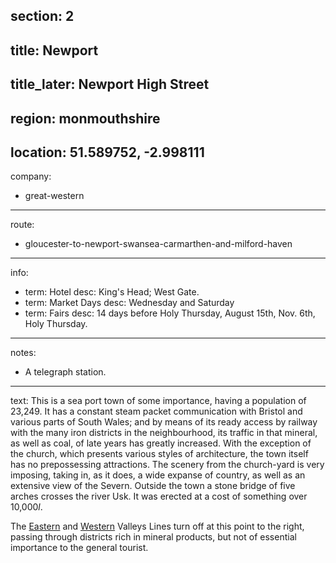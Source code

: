 section: 2
----
title: Newport
----
title_later: Newport High Street
----
region: monmouthshire
----
location: 51.589752, -2.998111
----
company:
- great-western
----
route:
- gloucester-to-newport-swansea-carmarthen-and-milford-haven
----
info:
- term: Hotel
  desc: King's Head; West Gate.
- term: Market Days
  desc: Wednesday and Saturday
- term: Fairs
  desc: 14 days before Holy Thursday, August 15th, Nov. 6th, Holy Thursday.
----
notes:
- A telegraph station.
----
text: This is a sea port town of some importance, having a population of 23,249. It has a constant steam packet communication with Bristol and various parts of South Wales; and by means of its ready access by railway with the many iron districts in the neighbourhood, its traffic in that mineral, as well as coal, of late years has greatly increased. With the exception of the church, which presents various styles of architecture, the town itself has no prepossessing attractions. The scenery from the church-yard is very imposing, taking in, as it does, a wide expanse of country, as well as an extensive view of the Severn. Outside the town a stone bridge of five arches crosses the river Usk. It was erected at a cost of something over 10,000*l*.

The [Eastern](/routes/newport-to-blaenavon) and [Western](/routes/newport-to-blaina) Valleys Lines turn off at this point to the right, passing through districts rich in mineral products, but not of essential importance to the general tourist.
